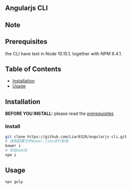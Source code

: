 ## Angularjs CLI

## Note

## Prerequisites

the CLI have test in  Node 10.15.1, together
with NPM 6.4.1.

## Table of Contents

* [Installation](#installation)
* [Usage](#usage)


## Installation

**BEFORE YOU INSTALL:** please read the [prerequisites](#prerequisites)

### Install
```bash
git clone https://github.com/Liar0320/angularjs-cli.git
# 读取配置文件bower.json进行安装
bower i 
# 安装npm包
npm i
```
## Usage

```bash
npx gulp
```
